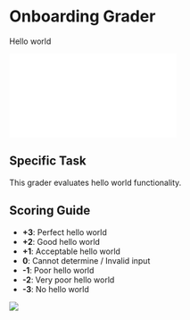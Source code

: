 # Onboarding Grader

Hello world

![grader base deck](../../decks/grader-base/grader-base.deck.md)

## Specific Task

This grader evaluates hello world functionality.

## Scoring Guide

- **+3**: Perfect hello world
- **+2**: Good hello world
- **+1**: Acceptable hello world
- **0**: Cannot determine / Invalid input
- **-1**: Poor hello world
- **-2**: Very poor hello world
- **-3**: No hello world

![](./onboarding-grader.deck.toml)
